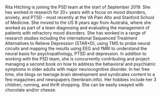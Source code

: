 Rita Hitching is joining the PSD team at the start of September 2019.  She
has worked in research for 20+ years with a focus on mood disorders, anxiety, and PTSD - most recently at the VA Palo Alto and Stanford School of Medicine.  She moved to the US 8 years ago from Australia, where
she worked as part of a team diagnosing and evaluating the management of patients with refractory mood disorders. 
She has worked in a range of research studies including the international Sequenced Treatment Alternatives to Relieve
Depression (STAR*D), using TMS to probe neural circuits and mapping the results using EEG and fMRI to understand the
neural basis for psychopathology, PTSD and depression.  In addition to working with the PSD team, she is concurrently contributing and project managing a second book on how to address the behavioral and psychiatric symptoms in older adults with  major neurocognitive
disorder. In her free time, she blogs on teenage brain development and syndicates content to a few magazines and newspapers (teenbrain.info). Her hobbies
include her 3 children, running, and thrift shopping.   She can be easily swayed with chocolate and/or cheese. 
